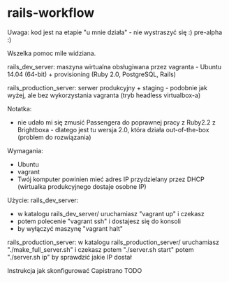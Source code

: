 # rails-workflow

Uwaga: kod jest na etapie "u mnie działa" - nie wystraszyć się :) pre-alpha :)

Wszelka pomoc mile widziana.

rails_dev_server:
maszyna wirtualna obsługiwana przez vagranta - Ubuntu 14.04 (64-bit) + provisioning (Ruby 2.0, PostgreSQL, Rails)


rails_production_server:
serwer produkcyjny + staging - podobnie jak wyżej, ale bez wykorzystania vagranta (tryb headless virtualbox-a)

Notatka:
* nie udało mi się zmusić Passengera do poprawnej pracy z Ruby2.2 z Brightboxa - dlatego jest tu wersja 2.0, która działa out-of-the-box (problem do rozwiązania)

Wymagania:
* Ubuntu
* vagrant
* Twój komputer powinien mieć adres IP przydzielany przez DHCP (wirtualka produkcyjnego dostaje osobne IP)

Użycie:
rails_dev_server:
- w katalogu rails_dev_server/ uruchamiasz "vagrant up" i czekasz
- potem polecenie "vagrant ssh" i dostajesz się do konsoli
- by wyłączyć maszynę "vagrant halt"

rails_production_server:
w katalogu rails_production_server/ uruchamiasz "./make_full_server.sh" i czekasz
potem "./server.sh start"
potem "./server.sh ip" by sprawdzić jakie IP dostał

Instrukcja jak skonfigurować Capistrano
TODO
